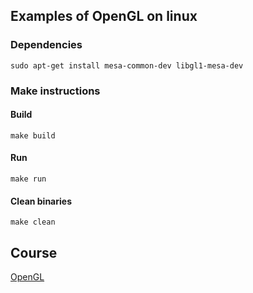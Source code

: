 ## Examples of OpenGL on linux

### Dependencies

`sudo apt-get install mesa-common-dev libgl1-mesa-dev`

### Make instructions

#### Build

`make build`

#### Run

`make run`

#### Clean binaries

`make clean`

## Course

[OpenGL](https://www.youtube.com/playlist?list=PLlrATfBNZ98foTJPJ_Ev03o2oq3-GGOS2)
